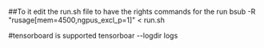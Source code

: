 ##To it edit the run.sh file to have the rights commands for the run
bsub -R "rusage[mem=4500,ngpus_excl_p=1]" < run.sh 

#tensorboard is supported
tensorboar --logdir logs